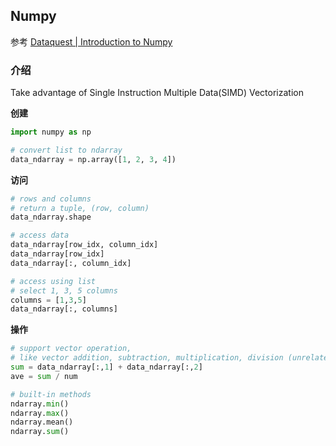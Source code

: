 ## Numpy

参考
[Dataquest | Introduction to Numpy](https://app.dataquest.io/m/289/introduction-to-numpy)

### 介绍
Take advantage of Single Instruction Multiple Data(SIMD)
Vectorization

__创建__
```py
import numpy as np

# convert list to ndarray
data_ndarray = np.array([1, 2, 3, 4])
```

__访问__
```py
# rows and columns
# return a tuple, (row, column)
data_ndarray.shape

# access data
data_ndarray[row_idx, column_idx]
data_ndarray[row_idx]
data_ndarray[:, column_idx]

# access using list
# select 1, 3, 5 columns 
columns = [1,3,5]
data_ndarray[:, columns] 
```

__操作__
```py
# support vector operation, 
# like vector addition, subtraction, multiplication, division (unrelated to linear algebra)
sum = data_ndarray[:,1] + data_ndarray[:,2] 
ave = sum / num

# built-in methods
ndarray.min()
ndarray.max()
ndarray.mean()
ndarray.sum()
```
